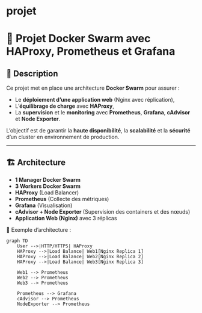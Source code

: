 # projet
# 🚀 Projet Docker Swarm avec HAProxy, Prometheus et Grafana

## 📌 Description
Ce projet met en place une architecture **Docker Swarm** pour assurer :
- Le **déploiement d’une application web** (Nginx avec réplication),
- L’**équilibrage de charge** avec **HAProxy**,
- La **supervision** et le **monitoring** avec **Prometheus**, **Grafana**, **cAdvisor** et **Node Exporter**.

L’objectif est de garantir la **haute disponibilité**, la **scalabilité** et la **sécurité** d’un cluster en environnement de production.

---

## 🏗️ Architecture
- **1 Manager Docker Swarm**
- **3 Workers Docker Swarm**
- **HAProxy** (Load Balancer)
- **Prometheus** (Collecte des métriques)
- **Grafana** (Visualisation)
- **cAdvisor + Node Exporter** (Supervision des containers et des nœuds)
- **Application Web (Nginx)** avec 3 réplicas

📌 Exemple d’architecture :  
```mermaid
graph TD
    User -->|HTTP/HTTPS| HAProxy
    HAProxy -->|Load Balance| Web1[Nginx Replica 1]
    HAProxy -->|Load Balance| Web2[Nginx Replica 2]
    HAProxy -->|Load Balance| Web3[Nginx Replica 3]

    Web1 --> Prometheus
    Web2 --> Prometheus
    Web3 --> Prometheus

    Prometheus --> Grafana
    cAdvisor --> Prometheus
    NodeExporter --> Prometheus
